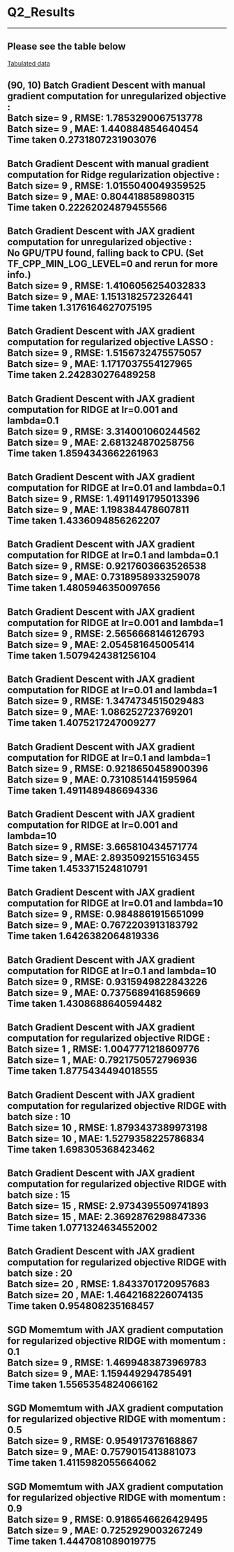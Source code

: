 # Q2_Results  
----------------------

## Please see the table below

[Tabulated data](/Gradient%20Descent%20with%20JAX%20gradient%20computation%20for%20RIDGE.pdf)


(90, 10)
Batch Gradient Descent with manual gradient computation for unregularized objective :   
 Batch size= 9 , RMSE:  1.7853290067513778  
 Batch size= 9 , MAE:  1.440884854640454  
Time taken  0.2731807231903076  
---------------------------
Batch Gradient Descent with manual gradient computation for Ridge regularization objective :   
 Batch size= 9 , RMSE:  1.0155040049359525  
 Batch size= 9 , MAE:  0.804418858980315  
Time taken  0.22262024879455566  
---------------------------
Batch Gradient Descent with JAX gradient computation for unregularized objective :   
No GPU/TPU found, falling back to CPU. (Set TF_CPP_MIN_LOG_LEVEL=0 and rerun for more info.)  
 Batch size= 9 , RMSE:  1.4106056254032833  
 Batch size= 9 , MAE:  1.1513182572326441  
Time taken  1.3176164627075195  
---------------------------
Batch Gradient Descent with JAX gradient computation for regularized objective LASSO :   
 Batch size= 9 , RMSE:  1.5156732475575057  
 Batch size= 9 , MAE:  1.1717037554127965  
Time taken  2.242830276489258  
---------------------------
Batch Gradient Descent with JAX gradient computation for RIDGE at lr=0.001 and lambda=0.1  
 Batch size= 9 , RMSE:  3.314001060244562  
 Batch size= 9 , MAE:  2.681324870258756  
Time taken  1.8594343662261963  
---------------------------
Batch Gradient Descent with JAX gradient computation for RIDGE at lr=0.01 and lambda=0.1  
 Batch size= 9 , RMSE:  1.4911491795013396  
 Batch size= 9 , MAE:  1.198384478607811  
Time taken  1.4336094856262207  
---------------------------
Batch Gradient Descent with JAX gradient computation for RIDGE at lr=0.1 and lambda=0.1  
 Batch size= 9 , RMSE:  0.9217603663526538  
 Batch size= 9 , MAE:  0.7318958933259078  
Time taken  1.4805946350097656  
---------------------------
Batch Gradient Descent with JAX gradient computation for RIDGE at lr=0.001 and lambda=1  
 Batch size= 9 , RMSE:  2.5656668146126793  
 Batch size= 9 , MAE:  2.054581645005414  
Time taken  1.5079424381256104  
---------------------------
Batch Gradient Descent with JAX gradient computation for RIDGE at lr=0.01 and lambda=1  
 Batch size= 9 , RMSE:  1.3474734515029483  
 Batch size= 9 , MAE:  1.086252723769201  
Time taken  1.4075217247009277  
---------------------------
Batch Gradient Descent with JAX gradient computation for RIDGE at lr=0.1 and lambda=1  
 Batch size= 9 , RMSE:  0.9218650458900396  
 Batch size= 9 , MAE:  0.7310851441595964  
Time taken  1.4911489486694336  
---------------------------
Batch Gradient Descent with JAX gradient computation for RIDGE at lr=0.001 and lambda=10  
 Batch size= 9 , RMSE:  3.665810434571774  
 Batch size= 9 , MAE:  2.8935092155163455  
Time taken  1.453371524810791  
---------------------------
Batch Gradient Descent with JAX gradient computation for RIDGE at lr=0.01 and lambda=10  
 Batch size= 9 , RMSE:  0.9848861915651099  
 Batch size= 9 , MAE:  0.7672203913183792  
Time taken  1.6426382064819336  
---------------------------
Batch Gradient Descent with JAX gradient computation for RIDGE at lr=0.1 and lambda=10  
 Batch size= 9 , RMSE:  0.9315949822843226  
 Batch size= 9 , MAE:  0.7375689416859669  
Time taken  1.4308688640594482  
---------------------------
Batch Gradient Descent with JAX gradient computation for regularized objective RIDGE :   
 Batch size= 1 , RMSE:  1.0047771218609776  
 Batch size= 1 , MAE:  0.7921750572796936  
Time taken  1.8775434494018555  
---------------------------  
Batch Gradient Descent with JAX gradient computation for regularized objective RIDGE with batch size :  10  
 Batch size= 10 , RMSE:  1.8793437389973198  
 Batch size= 10 , MAE:  1.5279358225786834  
Time taken  1.698305368423462  
---------------------------
Batch Gradient Descent with JAX gradient computation for regularized objective RIDGE with batch size :  15  
 Batch size= 15 , RMSE:  2.9734395509741893  
 Batch size= 15 , MAE:  2.3692876298847336  
Time taken  1.0771324634552002  
---------------------------
Batch Gradient Descent with JAX gradient computation for regularized objective RIDGE with batch size :  20  
 Batch size= 20 , RMSE:  1.8433701720957683  
 Batch size= 20 , MAE:  1.4642168226074135  
Time taken  0.954808235168457  
---------------------------
SGD Momemtum with JAX gradient computation for regularized objective RIDGE with momentum :  0.1  
 Batch size= 9 , RMSE:  1.4699483873969783  
 Batch size= 9 , MAE:  1.159449294785491  
Time taken  1.5565354824066162
---------------------------
SGD Momemtum with JAX gradient computation for regularized objective RIDGE with momentum :  0.5  
 Batch size= 9 , RMSE:  0.954917376168867  
 Batch size= 9 , MAE:  0.7579015413881073  
Time taken  1.4115982055664062
---------------------------
SGD Momemtum with JAX gradient computation for regularized objective RIDGE with momentum :  0.9  
 Batch size= 9 , RMSE:  0.9186546626429495  
 Batch size= 9 , MAE:  0.7252929003267249  
Time taken  1.4447081089019775
---------------------------


